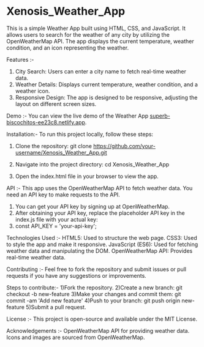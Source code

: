 # Xenosis_Weather_App

This is a simple Weather App built using HTML, CSS, and JavaScript. It allows users to search for the weather of any city by utilizing the OpenWeatherMap API. The app displays the current temperature, weather condition, and an icon representing the weather.

Features :-
1) City Search: Users can enter a city name to fetch real-time weather data.
2) Weather Details: Displays current temperature, weather condition, and a weather icon.
3) Responsive Design: The app is designed to be responsive, adjusting the layout on different screen sizes.


Demo :-
You can view the live demo of the Weather App [superb-biscochitos-ee23c8.netlify.app](https://superb-biscochitos-ee23c8.netlify.app/).


Installation:-
To run this project locally, follow these steps:

1) Clone the repository: git clone https://github.com/your-username/Xenosis_Weather_App.git

2) Navigate into the project directory: cd Xenosis_Weather_App

3) Open the index.html file in your browser to view the app.


API :-
This app uses the OpenWeatherMap API to fetch weather data. You need an API key to make requests to the API.

1) You can get your API key by signing up at OpenWeatherMap.
2) After obtaining your API key, replace the placeholder API key in the index.js file with your actual key:
3) const API_KEY = 'your-api-key';


Technologies Used :-
HTML5: Used to structure the web page.
CSS3: Used to style the app and make it responsive.
JavaScript (ES6): Used for fetching weather data and manipulating the DOM.
OpenWeatherMap API: Provides real-time weather data.


Contributing :-
Feel free to fork the repository and submit issues or pull requests if you have any suggestions or improvements.

Steps to contribute:-
1)Fork the repository.
2)Create a new branch: git checkout -b new-feature
3)Make your changes and commit them: git commit -am 'Add new feature'
4)Push to your branch: git push origin new-feature
5)Submit a pull request.


License :-
This project is open-source and available under the MIT License.

Acknowledgements :-
OpenWeatherMap API for providing weather data.
Icons and images are sourced from OpenWeatherMap.
